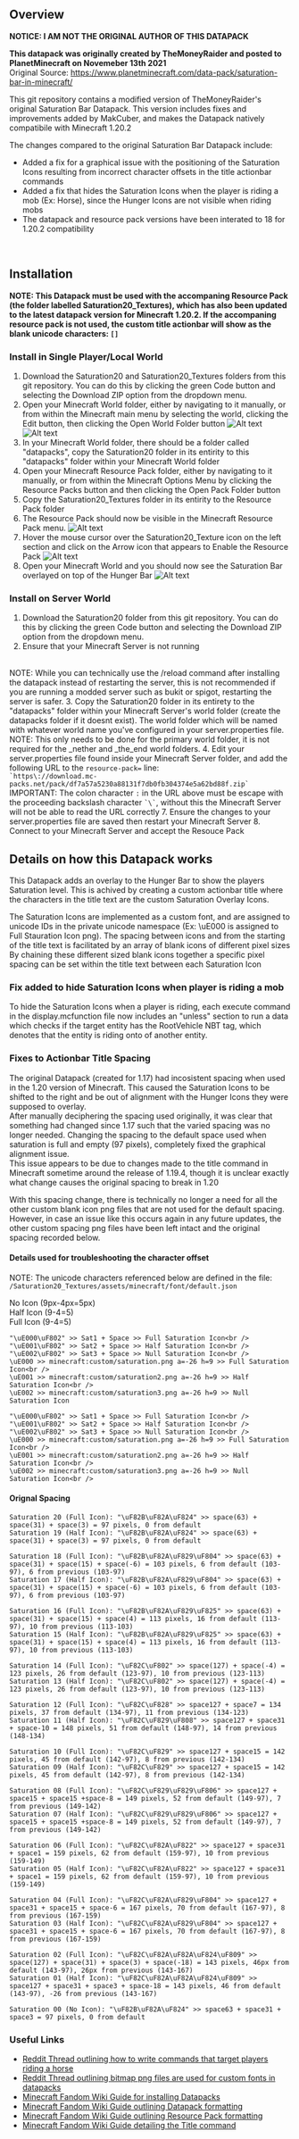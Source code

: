 ## Overview ##
<b>NOTICE: I AM NOT THE ORIGINAL AUTHOR OF THIS DATAPACK

This datapack was originally created by TheMoneyRaider and posted to PlanetMinecraft on Novemeber 13th 2021</b><br />
Original Source: https://www.planetminecraft.com/data-pack/saturation-bar-in-minecraft/

This git repository contains a modified version of TheMoneyRaider's original Saturation Bar Datapack. This version includes fixes and improvements added by MakCuber, and makes the Datapack natively compatibile with Minecraft 1.20.2

The changes compared to the original Saturation Bar Datapack include:
- Added a fix for a graphical issue with the positioning of the Saturation Icons resulting from incorrect character offsets in the title actionbar commands
- Added a fix that hides the Saturation Icons when the player is riding a mob (Ex: Horse), since the Hunger Icons are not visible when riding mobs
- The datapack and resource pack versions have been interated to 18 for 1.20.2 compatibility

<br>

## Installation ##

<b>NOTE: This Datapack must be used with the accompaning Resource Pack (the folder labelled Saturation20_Textures), which has also been updated to the latest datapack version for Minecraft 1.20.2. If the accompaning resource pack is not used, the custom title actionbar will show as the blank unicode characters: <code>[]</code> </b>

### Install in Single Player/Local World ###

1. Download the Saturation20 and Saturation20_Textures folders from this git repository. You can do this by clicking the green Code button and selecting the Download ZIP option from the dropdown menu.
2. Open your Minecraft World folder, either by navigating to it manually, or from within the Minecraft main menu by selecting the world, clicking the Edit button, then clicking the Open World Folder button
![Alt text](screenshots/edit_world.PNG)
![Alt text](screenshots/open_world_folder.PNG)
3. In your Minecraft World folder, there should be a folder called "datapacks", copy the Saturation20 folder in its entirity to this "datapacks" folder within your Minecraft World folder
4. Open your Minecraft Resource Pack folder, either by navigating to it manually, or from within the Minecraft Options Menu by clicking the Resource Packs button and then clicking the Open Pack Folder button
5. Copy the Saturation20_Textures folder in its entirity to the Resource Pack folder
6. The Resource Pack should now be visible in the Minecraft Resource Pack menu. 
![Alt text](screenshots/resourcepack_available.PNG)
7. Hover the mouse cursor over the Saturation20_Texture icon on the left section and click on the Arrow icon that appears to Enable the Resource Pack
![Alt text](screenshots/resourcepack_selected.PNG)
8. Open your Minecraft World and you should now see the Saturation Bar overlayed on top of the Hunger Bar
![Alt text](screenshots/saturation_bar.png)

### Install on Server World ###

1. Download the Saturation20 folder from this git repository. You can do this by clicking the green Code button and selecting the Download ZIP option from the dropdown menu.
2. Ensure that your Minecraft Server is not running 
<br>
NOTE: While you can technically use the /reload command after installing the datapack instead of restarting the server, this is not recommended if you are running a modded server such as bukit or spigot, restarting the server is safer.
3. Copy the Saturation20 folder in its entirety to the "datapacks" folder within your Minecraft Server's world folder (create the datapacks folder if it doesnt exist). The world folder which will be named with whatever world name you've configured in your server.properties file.
<br>
NOTE: This only needs to be done for the primary world folder, it is not required for the _nether and _the_end world folders.
4. Edit your server.properties file found inside your Minecraft Server folder, and add the following URL to the <code>resource-pack=</code> line: </br>
<code>`https\://download.mc-packs.net/pack/df7a57a5230a88131f7db0fb304374e5a62bd88f.zip`</code></br>
IMPORTANT: The colon character <code>:</code> in the URL above must be escape with the proceeding backslash character <code>`\`</code>, without this the Minecraft Server will not be able to read the URL correctly
7. Ensure the changes to your server.properties file are saved then restart your Minecraft Server
8. Connect to your Minecraft Server and accept the Resouce Pack

<br>

## Details on how this Datapack works ##
This Datapack adds an overlay to the Hunger Bar to show the players Saturation level.
This is achived by creating a custom actionbar title where the characters in the title text are the custom Saturation Overlay Icons.

The Saturation Icons are implemented as a custom font, and are assigned to unicode IDs in the private unicode namespace (Ex: \uE000 is assigned to Full Stauration Icon png). The spacing between icons and from the starting of the title text is facilitated by an array of blank icons of different pixel sizes
By chaining these different sized blank icons together a specific pixel spacing can be set within the title text between each Saturation Icon

### Fix added to hide Saturation Icons when player is riding a mob ###
To hide the Saturation Icons when a player is riding, each execute command in the display.mcfunction file now includes an "unless" section
to run a data which checks if the target entity has the RootVehicle NBT tag, which denotes that the entity is riding onto of another entity.

<h3>Fixes to Actionbar Title Spacing</h3>
The original Datapack (created for 1.17) had incosistent spacing when used in the 1.20 version of Minecraft. This caused the Saturation Icons to be shifted to the right and be out of alignment with the Hunger Icons they were supposed to overlay.

<br>
After manually deciphering the spacing used originally, it was clear that something had changed since 1.17 such that the varied spacing was no longer needed. Changing the spacing to the default space used when saturation is full and empty (97 pixels), completely fixed the graphical alignment issue.

<br>
This issue appears to be due to changes made to the title command in Minecraft sometime around the release of 1.19.4, though it is unclear exactly what change causes the original spacing to break in 1.20

With this spacing change, there is technically no longer a need for all the other custom blank icon png files that are not used for the default spacing. However, in case an issue like this occurs again in any future updates, the other custom spacing png files have been left intact and the original spacing recorded below.

#### Details used for troubleshooting the character offset ####

NOTE: The unicode characters referenced below are defined in the file:<code> /Saturation20_Textures/assets/minecraft/font/default.json </code>

No Icon (9px-4px=5px)<br />
Half Icon (9-4=5)<br />
Full Icon (9-4=5)

    "\uE000\uF802" >> Sat1 + Space >> Full Saturation Icon<br />
    "\uE001\uF802" >> Sat2 + Space >> Half Saturation Icon<br />
    "\uE002\uF802" >> Sat3 + Space >> Null Saturation Icon<br />
    \uE000 >> minecraft:custom/saturation.png a=-26 h=9 >> Full Saturation Icon<br />
    \uE001 >> minecraft:custom/saturation2.png a=-26 h=9 >> Half Saturation Icon<br />
    \uE002 >> minecraft:custom/saturation3.png a=-26 h=9 >> Null Saturation Icon

    "\uE000\uF802" >> Sat1 + Space >> Full Saturation Icon<br />
    "\uE001\uF802" >> Sat2 + Space >> Half Saturation Icon<br />
    "\uE002\uF802" >> Sat3 + Space >> Null Saturation Icon<br />
    \uE000 >> minecraft:custom/saturation.png a=-26 h=9 >> Full Saturation Icon<br />
    \uE001 >> minecraft:custom/saturation2.png a=-26 h=9 >> Half Saturation Icon<br />
    \uE002 >> minecraft:custom/saturation3.png a=-26 h=9 >> Null Saturation Icon<br />

#### Orignal Spacing ####

    Saturation 20 (Full Icon): "\uF82B\uF82A\uF824" >> space(63) + space(31) + space(3) = 97 pixels, 0 from default
    Saturation 19 (Half Icon): "\uF82B\uF82A\uF824" >> space(63) + space(31) + space(3) = 97 pixels, 0 from default

    Saturation 18 (Full Icon): "\uF82B\uF82A\uF829\uF804" >> space(63) + space(31) + space(15) + space(-6) = 103 pixels, 6 from default (103-97), 6 from previous (103-97)
    Saturation 17 (Half Icon): "\uF82B\uF82A\uF829\uF804" >> space(63) + space(31) + space(15) + space(-6) = 103 pixels, 6 from default (103-97), 6 from previous (103-97)

    Saturation 16 (Full Icon): "\uF82B\uF82A\uF829\uF825" >> space(63) + space(31) + space(15) + space(4) = 113 pixels, 16 from default (113-97), 10 from previous (113-103)
    Saturation 15 (Half Icon): "\uF82B\uF82A\uF829\uF825" >> space(63) + space(31) + space(15) + space(4) = 113 pixels, 16 from default (113-97), 10 from previous (113-103)

    Saturation 14 (Full Icon): "\uF82C\uF802" >> space(127) + space(-4) = 123 pixels, 26 from default (123-97), 10 from previous (123-113)
    Saturation 13 (Half Icon): "\uF82C\uF802" >> space(127) + space(-4) = 123 pixels, 26 from default (123-97), 10 from previous (123-113)

    Saturation 12 (Full Icon): "\uF82C\uF828" >> space127 + space7 = 134 pixels, 37 from default (134-97), 11 from previous (134-123)
    Saturation 11 (Half Icon): "\uF82C\uF829\uF808" >> space127 + space31 + space-10 = 148 pixels, 51 from default (148-97), 14 from previous (148-134)

    Saturation 10 (Full Icon): "\uF82C\uF829" >> space127 + space15 = 142 pixels, 45 from default (142-97), 8 from previous (142-134)
    Saturation 09 (Half Icon): "\uF82C\uF829" >> space127 + space15 = 142 pixels, 45 from default (142-97), 8 from previous (142-134)

    Saturation 08 (Full Icon): "\uF82C\uF829\uF829\uF806" >> space127 + space15 + space15 +space-8 = 149 pixels, 52 from default (149-97), 7 from previous (149-142)
    Saturation 07 (Half Icon): "\uF82C\uF829\uF829\uF806" >> space127 + space15 + space15 +space-8 = 149 pixels, 52 from default (149-97), 7 from previous (149-142)

    Saturation 06 (Full Icon): "\uF82C\uF82A\uF822" >> space127 + space31 + space1 = 159 pixels, 62 from default (159-97), 10 from previous (159-149)
    Saturation 05 (Half Icon): "\uF82C\uF82A\uF822" >> space127 + space31 + space1 = 159 pixels, 62 from default (159-97), 10 from previous (159-149)

    Saturation 04 (Full Icon): "\uF82C\uF82A\uF829\uF804" >> space127 + space31 + space15 + space-6 = 167 pixels, 70 from default (167-97), 8 from previous (167-159)
    Saturation 03 (Half Icon): "\uF82C\uF82A\uF829\uF804" >> space127 + space31 + space15 + space-6 = 167 pixels, 70 from default (167-97), 8 from previous (167-159)

    Saturation 02 (Full Icon): "\uF82C\uF82A\uF82A\uF824\uF809" >> space(127) + space(31) + space(3) + space(-18) = 143 pixels, 46px from default (143-97), 26px from previous (143-167)
    Saturation 01 (Half Icon): "\uF82C\uF82A\uF82A\uF824\uF809" >> space127 + space31 + space3 + space-18 = 143 pixels, 46 from default (143-97), -26 from previous (143-167)

    Saturation 00 (No Icon): "\uF82B\uF82A\uF824" >> space63 + space31 + space3 = 97 pixels, 0 from default

### Useful Links ###
- [Reddit Thread outlining how to write commands that target players riding a horse](https://www.reddit.com/r/MinecraftCommands/comments/ep0ug7/how_to_target_a_player_riding_a_horse/)
- [Reddit Thread outlining bitmap png files are used for custom fonts in datapacks](https://www.reddit.com/r/mcresourcepack/comments/wpcg0a/hi_i_want_to_learn_what_does_the_ascent_and_chars/)
- [Minecraft Fandom Wiki Guide for installing Datapacks](https://minecraft.fandom.com/wiki/Tutorials/Installing_a_data_pack)
- [Minecraft Fandom Wiki Guide outlining Datapack formatting](https://minecraft.fandom.com/wiki/Data_pack)
- [Minecraft Fandom Wiki Guide outlining Resource Pack formatting](https://minecraft.fandom.com/wiki/Resource_pack)
- [Minecraft Fandom Wiki Guide detailing the Title command](https://minecraft.fandom.com/wiki/Commands/title#History)